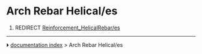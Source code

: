 # Arch Rebar Helical/es
1.  REDIRECT [Reinforcement_HelicalRebar/es](Reinforcement_HelicalRebar/es.md)



---
⏵ [documentation index](../README.md) > Arch Rebar Helical/es
